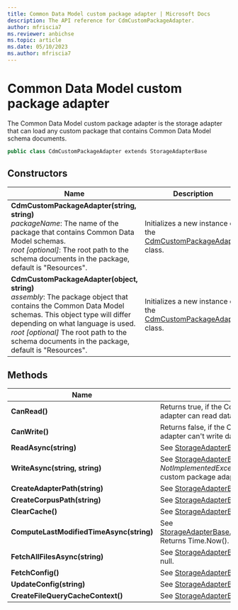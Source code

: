 ```yaml
---
title: Common Data Model custom package adapter | Microsoft Docs
description: The API reference for CdmCustomPackageAdapter.
author: mfriscia7
ms.reviewer: anbichse
ms.topic: article
ms.date: 05/10/2023
ms.author: mfriscia7
---
```


# Common Data Model custom package adapter

The Common Data Model custom package adapter is the storage adapter that can load any custom package that contains Common Data Model schema documents.

```csharp
public class CdmCustomPackageAdapter extends StorageAdapterBase
```

## Constructors

| Name | Description |
| --- | --- |
| **CdmCustomPackageAdapter(string, string)** </br> *packageName*: The name of the package that contains Common Data Model schemas. </br>*root [optional]*: The root path to the schema documents in the package, default is "Resources". | Initializes a new instance of the [CdmCustomPackageAdapter](cdmcustompackageadapter.md) class. |
| **CdmCustomPackageAdapter(object, string)** </br> *assembly*: The package object that contains the Common Data Model schemas. This object type will differ depending on what language is used. </br> *root [optional]* The root path to the schema documents in the package, default is "Resources". | Initializes a new instance of the [CdmCustomPackageAdapter](cdmcustompackageadapter.md) class. |

## Methods

| Name | Description | Return Type |
| --- | --- | --- |
| **CanRead()** | Returns true, if the Common Data Model custom package adapter can read data. | bool |
| **CanWrite()** | Returns false, if the Common Data Model custom package adapter can't write data to its source. | bool |
| **ReadAsync(string)** | See [StorageAdapterBase.ReadAsync(...)](storageadapterbase.md#methods). | Task\<string> |
| **WriteAsync(string, string)** | See [StorageAdapterBase.WriteAsync(...)](storageadapterbase.md#methods). Throws a *NotImplementedException* if the Common Data Model custom package adapter can't write to its source. | Task |
| **CreateAdapterPath(string)** | See [StorageAdapterBase.CreateAdapterPath(...)](storageadapterbase.md#methods). | string |
| **CreateCorpusPath(string)** | See [StorageAdapterBase.CreateCorpusPath(...)](storageadapterbase.md#methods). | string |
| **ClearCache()** | See [StorageAdapterBase.ClearCache()](storageadapterbase.md#methods). | void |
| **ComputeLastModifiedTimeAsync(string)** | See [StorageAdapterBase.ComputeLastModifiedTimeAsync(...)](storageadapterbase.md#methods). Returns Time.Now(). | Task\<DateTimeOffset?> |
| **FetchAllFilesAsync(string)** | See [StorageAdapterBase.FetchAllFilesAsync(...)](storageadapterbase.md#methods). Returns null. | Task\<List\<string>> |
| **FetchConfig()** | See [StorageAdapterBase.FetchConfig()](storageadapterbase.md#methods). | string |
| **UpdateConfig(string)** | See [StorageAdapterBase.UpdateConfig(...)](storageadapterbase.md#methods). | void |
| **CreateFileQueryCacheContext()** | See [StorageAdapterBase.CreateFileQueryCacheContext()](storageadapterbase.md#methods). | IDisposable |
